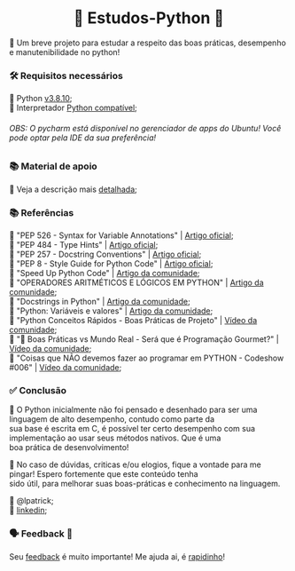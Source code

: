 <center><h1>🐍 Estudos-Python 🐍</h1></center>
💬 Um breve projeto para estudar a respeito das boas práticas, desempenho e manutenibilidade no python!   

<h3>🛠 Requisitos necessários</h3>

📌 Python [v3.8.10](https://www.python.org/downloads/release/python-3810/);   
📌 Interpretador [Python compatível](https://www.jetbrains.com/pt-br/pycharm/);   

<h6>OBS: O pycharm está disponível no gerenciador de apps do Ubuntu! Você pode optar pela IDE da sua preferência!</h6>

<h3>📚 Material de apoio</h3>

📌 Veja a descrição mais [detalhada](https://docs.google.com/document/d/1m1lCPtGq3gx3Q6Yojpdr2BLw9FdVB2hr/edit#);  

<h3>📚 Referências</h3>

📌 "PEP 526 - Syntax for Variable Annotations" | [Artigo oficial](https://www.python.org/dev/peps/pep-0526/);   
📌 "PEP 484 - Type Hints" | [Artigo oficial](https://www.python.org/dev/peps/pep-0484/);   
📌 "PEP 257 - Docstring Conventions" | [Artigo oficial](https://www.python.org/dev/peps/pep-0257/);   
📌 "PEP 8 - Style Guide for Python Code" | [Artigo oficial](https://www.python.org/dev/peps/pep-0008/);   
📌 "Speed Up Python Code" | [Artigo da comunidade](https://www.loginradius.com/blog/async/speed-up-python-code/);   
📌 "OPERADORES ARITMÉTICOS E LÓGICOS EM PYTHON" | [Artigo da comunidade](https://pythonacademy.com.br/blog/operadores-aritmeticos-e-logicos-em-python);   
📌 "Docstrings in Python" | [Artigo da comunidade](https://www.datacamp.com/community/tutorials/docstrings-python);   
📌 "Python: Variáveis e valores" | [Artigo da comunidade](https://reulison.com.br/python-variaveis-e-valores/);   
📌 "Python Conceitos Rápidos - Boas Práticas de Projeto" | [Vídeo da comunidade](https://www.youtube.com/watch?v=ZIkCqrjTcXg);   
📌 "🚨 Boas Práticas vs Mundo Real - Será que é Programação Gourmet?" | [Vídeo da comunidade](https://www.youtube.com/watch?v=CZWg1soRdoQ);   
📌 "Coisas que NÃO devemos fazer ao programar em PYTHON - Codeshow #006" | [Vídeo da comunidade](https://www.youtube.com/watch?v=p4jWEC7vuKI);   

<h3>✅ Conclusão</h3>

💬 O Python inicialmente não foi pensado e desenhado para ser uma linguagem de alto desempenho, contudo como parte da  
sua base é escrita em C, é possível ter certo desempenho com sua implementação ao usar seus métodos nativos. Que é uma  
boa prática de desenvolvimento!

💬 No caso de dúvidas, criticas e/ou elogios, fique a vontade para me pingar! Espero fortemente que este conteúdo tenha  
sido útil, para melhorar suas boas-práticas e conhecimento na linguagem.

👥 @lpatrick;  
👥 [linkedin](https://www.linkedin.com/in/lucaspbs/);

<h3>🗣 Feedback 👤</h3>

Seu [feedback](https://forms.gle/5AqvLGuReKLVXywMA) é muito importante! Me ajuda ai, é [rapidinho](https://forms.gle/5AqvLGuReKLVXywMA)!
